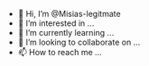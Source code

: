- 👋 Hi, I’m @Misias-legitmate
- 👀 I’m interested in ...
- 🌱 I’m currently learning ...
- 💞️ I’m looking to collaborate on ...
- 📫 How to reach me ...

<!---
Misias-legitmate/Misias-legitmate is a ✨ special ✨ repository because its `README.md` (this file) appears on your GitHub profile.
You can click the Preview link to take a look at your changes.
--->
